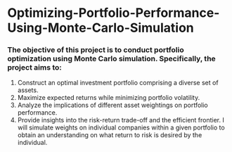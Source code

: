 # Optimizing-Portfolio-Performance-Using-Monte-Carlo-Simulation
### The objective of this project is to conduct portfolio optimization using Monte Carlo simulation. Specifically, the project aims to:
1) Construct an optimal investment portfolio comprising a diverse set of assets.
2) Maximize expected returns while minimizing portfolio volatility.
3) Analyze the implications of different asset weightings on portfolio performance.
4) Provide insights into the risk-return trade-off and the efficient frontier.
I will simulate weights on individual companies within a given portfolio to obtain an understanding on what return to risk is desired by the individual.

